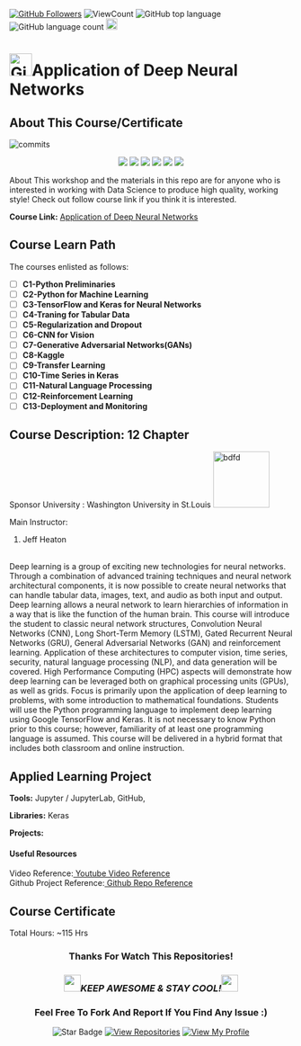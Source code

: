 <a href="https://github.com/bdfd"><img src="https://img.shields.io/github/followers/bdfd?label=Follow%20Me&logo=github" alt="GitHub Followers" /></a>
![ViewCount](https://views.whatilearened.today/views/github/BDFD-LearningGround/Youtube_Applications-of-Deep-Neural-Networks-OP.svg?cache=remove)
![GitHub top language](https://img.shields.io/github/languages/top/BDFD-LearningGround/Youtube_Applications-of-Deep-Neural-Networks-OP?style=flat)
![GitHub language count](https://img.shields.io/github/languages/count/BDFD-LearningGround/Youtube_Applications-of-Deep-Neural-Networks-OP?style=flat)
<img height=20 src="https://cdn.jsdelivr.net/gh/bdfd/Personal_Image_Repo/7.Color-Icon/Status/On_Progress.svg" alt="bdfd" />

<!-- <img height=20 src="https://cdn.jsdelivr.net/gh/bdfd/Personal_Image_Repo/7.Color-Icon/Status/Finish.svg" alt="bdfd" /> -->

# <a href="https://github.com/bdfd"><img height=40 src="https://cdn.jsdelivr.net/gh/bdfd/Personal_Image_Repo/4.Stamp/BDFD_Stamp.png" alt="GitHub Followers" /></a>Application of Deep Neural Networks

## About This Course/Certificate

![commits](https://img.shields.io/github/last-commit/BDFD-LearningGround/Youtube_Applications-of-Deep-Neural-Networks-OP?label=Last%20Commit%20)

<p align="center">
  <img src="https://img.shields.io/badge/Python-3670A0?style=plastic&logo=python&logoColor=ffffff&color=316999"/>  
  <img src="https://img.shields.io/badge/pandas-%23130754.svg?style=plastic&logo=pandas&logoColor=white&color=4E447F"/>
  <img src="https://img.shields.io/badge/NumPy-%23013243.svg?style=plastic&logo=numpy&logoColor=white&color=416572"/>
  <img src="https://img.shields.io/badge/Plotly-%233F4F75.svg?style=plastic&logo=plotly&logoColor=white&color=3F4F75">
  <img src="https://img.shields.io/badge/scikit--learn-%23F89939.svg?style=plastic&logo=scikit-learn&logoColor=white&color=FCA043"/>
  <img src="https://img.shields.io/badge/Jupyter-%23F37725.svg?style=plastic&logo=jupyter&logoColor=white"/>
</p> 
About This workshop and the materials in this repo are for anyone who is interested in working with Data Science to produce high quality, working style! Check out follow course link if you think it is interested.

**Course Link:** [Application of Deep Neural Networks](https://www.youtube.com/watch?v=rdRhtbMrWYg&list=PLjy4p-07OYzulelvJ5KVaT2pDlxivl_BN&index=1)

## Course Learn Path

The courses enlisted as follows:

- [ ] **C1-Python Preliminaries**
- [ ] **C2-Python for Machine Learning**
- [ ] **C3-TensorFlow and Keras for Neural Networks**
- [ ] **C4-Traning for Tabular Data**
- [ ] **C5-Regularization and Dropout**
- [ ] **C6-CNN for Vision**
- [ ] **C7-Generative Adversarial Networks(GANs)**
- [ ] **C8-Kaggle**
- [ ] **C9-Transfer Learning**
- [ ] **C10-Time Series in Keras**
- [ ] **C11-Natural Language Processing**
- [ ] **C12-Reinforcement Learning**
- [ ] **C13-Deployment and Monitoring**

## Course Description: 12 Chapter

Sponsor University : Washington University in St.Louis
<img height=100 src="https://cdn.jsdelivr.net/gh/bdfd/Personal_Image_Repo/10.%20Course_Learning/1.0%20Coursera/Duke%20University-1.png" alt="bdfd" />

Main Instructor:

1. Jeff Heaton

<br/>
Deep learning is a group of exciting new technologies for neural networks. Through a combination of advanced training techniques and neural network architectural components, it is now possible to create neural networks that can handle tabular data, images, text, and audio as both input and output. Deep learning allows a neural network to learn hierarchies of information in a way that is like the function of the human brain. This course will introduce the student to classic neural network structures, Convolution Neural Networks (CNN), Long Short-Term Memory (LSTM), Gated Recurrent Neural Networks (GRU), General Adversarial Networks (GAN) and reinforcement learning. Application of these architectures to computer vision, time series, security, natural language processing (NLP), and data generation will be covered. High Performance Computing (HPC) aspects will demonstrate how deep learning can be leveraged both on graphical processing units (GPUs), as well as grids. Focus is primarily upon the application of deep learning to problems, with some introduction to mathematical foundations. Students will use the Python programming language to implement deep learning using Google TensorFlow and Keras. It is not necessary to know Python prior to this course; however, familiarity of at least one programming language is assumed. This course will be delivered in a hybrid format that includes both classroom and online instruction.

## Applied Learning Project

**Tools:** Jupyter / JupyterLab, GitHub,

**Libraries:** Keras

**Projects:**

#### Useful Resources

Video Reference:<a href="https://www.youtube.com/watch?v=rdRhtbMrWYg&list=PLjy4p-07OYzulelvJ5KVaT2pDlxivl_BN&index=1"><Resource Name-Youtube> Youtube Video Reference</a>  
Github Project Reference:<a href="https://github.com/jeffheaton/t81_558_deep_learning"><Resource Name-Youtube> Github Repo Reference</a>

<!-- Resource Reference:<a href="https://www.kaggle.com/datasets/rikdifos/credit-card-approval-prediction/code?datasetId=426827&sortBy=voteCount"><Resource Name-Kaggle> Kaggle Problem Reference</a> -->

## Course Certificate

Total Hours: ~115 Hrs

<div align="center">

### Thanks For Watch This Repositories!

### <img src="https://media.giphy.com/media/WUlplcMpOCEmTGBtBW/giphy.gif" width="30"><i>KEEP AWESOME & STAY COOL!</i><img src="https://media.giphy.com/media/WUlplcMpOCEmTGBtBW/giphy.gif" width="30">

### Feel Free To Fork And Report If You Find Any Issue :)

![Star Badge](https://img.shields.io/static/v1?label=%F0%9F%8C%9F&message=If%20Useful&style=style=flat&color=BC4E99)
[![View Repositories](https://img.shields.io/badge/View-My_Repositories-blue?logo=GitHub)](https://github.com/bdfd?tab=repositories)
[![View My Profile](https://img.shields.io/badge/View-My_Profile-green?logo=GitHub)](https://github.com/bdfd)

</div>

<!-- ![Certificate](https://cdn.jsdelivr.net/gh/BDFD-LearningGround/Certificate-Folder/6.0-Others/Course-Version%20Control%20with%20Git/Course-Version%20Control%20with%20Git.jpeg) -->
